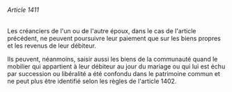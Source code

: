 ###### Article 1411

Les créanciers de l'un ou de l'autre époux, dans le cas de l'article précédent, ne peuvent poursuivre leur paiement que sur les biens propres et les revenus de leur débiteur.

Ils peuvent, néanmoins, saisir aussi les biens de la communauté quand le mobilier qui appartient à leur débiteur au jour du mariage ou qui lui est échu par succession ou libéralité a été confondu dans le patrimoine commun et ne peut plus être identifié selon les règles de l'article 1402.

